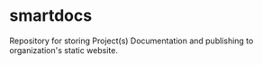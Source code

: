 # smartdocs
Repository for storing Project(s) Documentation and publishing to organization's static website.
